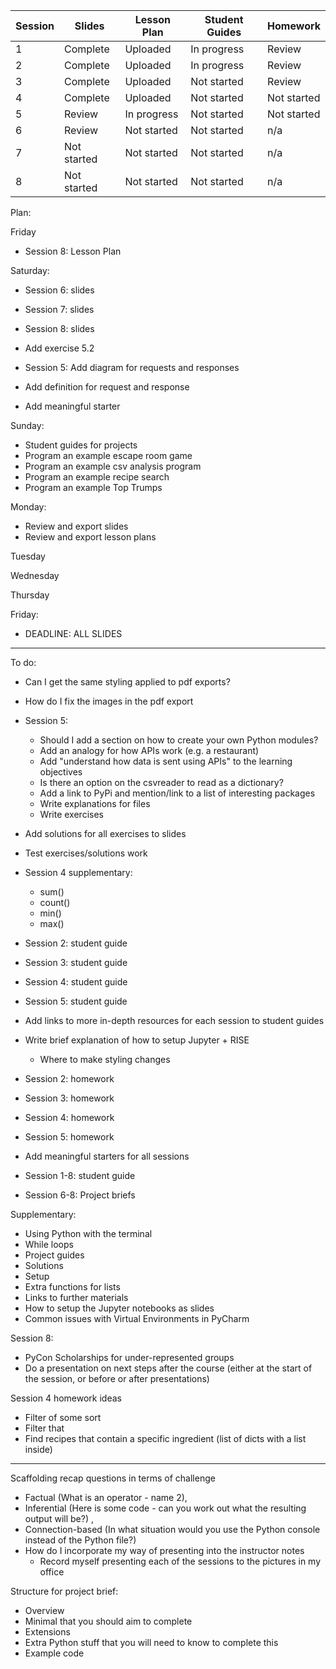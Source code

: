 Session | Slides | Lesson Plan | Student Guides | Homework
---|---|---|---|---
1  | Complete | Uploaded | In progress |  Review 
2  | Complete | Uploaded | In progress |  Review 
3  | Complete | Uploaded | Not started |  Review 
4  | Complete | Uploaded | Not started |  Not started 
5  | Review | In progress | Not started |  Not started 
6  | Review | Not started | Not started |  n/a 
7  | Not started | Not started | Not started | n/a 
8  | Not started | Not started | Not started | n/a 


Plan: 

Friday
- Session 8: Lesson Plan

Saturday:
- Session 6: slides
- Session 7: slides
- Session 8: slides

- Add exercise 5.2
- Session 5: Add diagram for requests and responses
- Add definition for request and response
- Add meaningful starter

Sunday:
- Student guides for projects
- Program an example escape room game
- Program an example csv analysis program
- Program an example recipe search
- Program an example Top Trumps

Monday:
- Review and export slides
- Review and export lesson plans

Tuesday

Wednesday

Thursday

Friday:
- DEADLINE: ALL SLIDES

----


To do:

- Can I get the same styling applied to pdf exports?
- How do I fix the images in the pdf export

- Session 5:
  - Should I add a section on how to create your own Python modules?
  - Add an analogy for how APIs work (e.g. a restaurant)
  - Add "understand how data is sent using APIs" to the learning objectives
  - Is there an option on the csvreader to read as a dictionary?
  - Add a link to PyPi and mention/link to a list of interesting packages
  - Write explanations for files
  - Write exercises

- Add solutions for all exercises to slides
- Test exercises/solutions work

- Session 4 supplementary:
  - sum()
  - count()
  - min()
  - max()

- Session 2: student guide
- Session 3: student guide
- Session 4: student guide
- Session 5: student guide

- Add links to more in-depth resources for each session to student guides

- Write brief explanation of how to setup Jupyter + RISE
  - Where to make styling changes

- Session 2: homework
- Session 3: homework
- Session 4: homework
- Session 5: homework
- Add meaningful starters for all sessions
- Session 1-8: student guide
- Session 6-8: Project briefs

Supplementary:
- Using Python with the terminal
- While loops
- Project guides
- Solutions
- Setup
- Extra functions for lists
- Links to further materials
- How to setup the Jupyter notebooks as slides
- Common issues with Virtual Environments in PyCharm

Session 8:
- PyCon Scholarships for under-represented groups
- Do a presentation on next steps after the course (either at the start of the session, or before or after presentations)


Session 4 homework ideas
  - Filter of some sort
  - Filter that 
  - Find recipes that contain a specific ingredient (list of dicts with a list inside)

----


Scaffolding recap questions in terms of challenge
  - Factual (What is an operator - name 2), 
  - Inferential (Here is some code - can you work out what the resulting output will be?) , 
  - Connection-based (In what situation would you use the Python console instead of the Python file?)
- How do I incorporate my way of presenting into the instructor notes
  - Record myself presenting each of the sessions to the pictures in my office


Structure for project brief:
- Overview
- Minimal that you should aim to complete
- Extensions
- Extra Python stuff that you will need to know to complete this
- Example code
